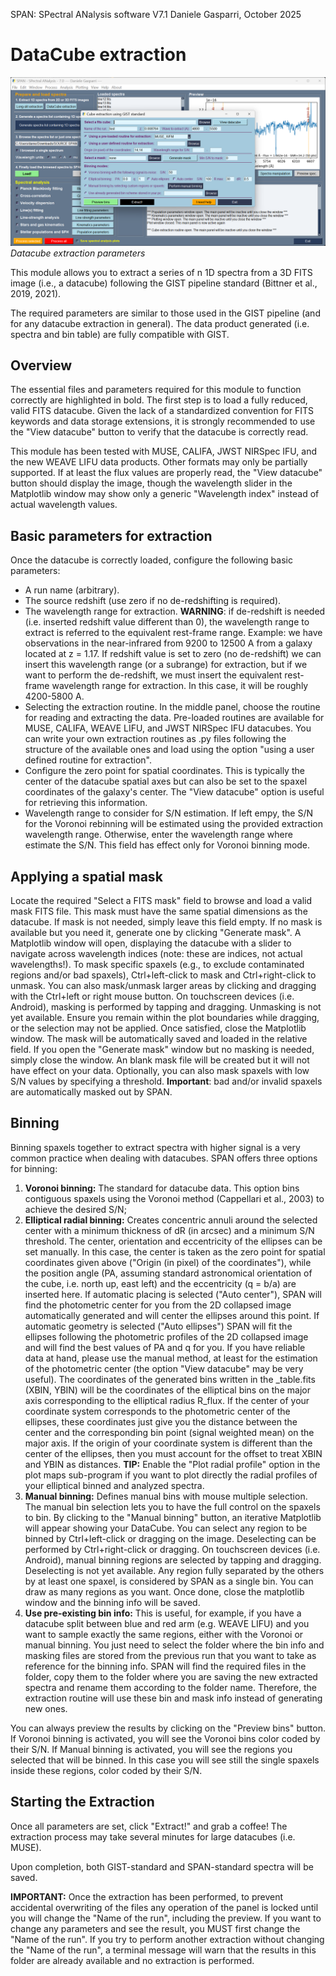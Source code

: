 SPAN: SPectral ANalysis software V7.1
Daniele Gasparri, October 2025

# DataCube extraction #

![Datacube extraction](img/datacube_extraction.png)
*Datacube extraction parameters*


This module allows you to extract a series of n 1D spectra from a 3D FITS image (i.e., a datacube) following the GIST pipeline standard (Bittner et al., 2019, 2021).

The required parameters are similar to those used in the GIST pipeline (and for any datacube extraction in general). The data product generated (i.e. spectra and bin table) are fully compatible with GIST.


## Overview
The essential files and parameters required for this module to function correctly are highlighted in bold. The first step is to load a fully reduced, valid FITS datacube. Given the lack of a standardized convention for FITS keywords and data storage extensions, it is strongly recommended to use the "View datacube" button to verify that the datacube is correctly read.

This module has been tested with MUSE, CALIFA, JWST NIRSpec IFU, and the new WEAVE LIFU data products. Other formats may only be partially supported. If at least the flux values are properly read, the "View datacube" button should display the image, though the wavelength slider in the Matplotlib window may show only a generic "Wavelength index" instead of actual wavelength values.


## Basic parameters for extraction
Once the datacube is correctly loaded, configure the following basic parameters:

- A run name (arbitrary).
- The source redshift (use zero if no de-redshifting is required).
- The wavelength range for extraction. **WARNING**: if de-redshift is needed (i.e. inserted redshift value different than 0), the wavelength range to extract is referred to the equivalent rest-frame range. Example: we have observations in the near-infrared from 9200 to 12500 A from a galaxy located at z = 1.17. If redshift value is set to zero (no de-redshift) we can insert this wavelength range (or a subrange) for extraction, but if we want to perform the de-redshift, we must insert the equivalent rest-frame wavelength range for extraction. In this case, it will be roughly 4200-5800 A. 
- Selecting the extraction routine. In the middle panel, choose the routine for reading and extracting the data. Pre-loaded routines are available for MUSE, CALIFA, WEAVE LIFU, and JWST NIRSpec IFU datacubes. You can write your own extraction routines as .py files following the structure of the available ones and load using the option "using a user defined routine for extraction".
- Configure the zero point for spatial coordinates. This is typically the center of the datacube spatial axes but can also be set to the spaxel coordinates of the galaxy's center. The "View datacube" option is useful for retrieving this information.
- Wavelength range to consider for S/N estimation. If left empy, the S/N for the Voronoi rebinning will be estimated using the provided extraction wavelength range. Otherwise, enter the wavelength range where estimate the S/N. This field has effect only for Voronoi binning mode.


## Applying a spatial mask
Locate the required "Select a FITS mask" field to browse and load a valid mask FITS file. This mask must have the same spatial dimensions as the datacube. If mask is not needed, simply leave this field empty.
If no mask is available but you need it, generate one by clicking "Generate mask". A Matplotlib window will open, displaying the datacube with a slider to navigate across wavelength indices (note: these are indices, not actual wavelengths!). 
To mask specific spaxels (e.g., to exclude contaminated regions and/or bad spaxels), Ctrl+left-click to mask and Ctrl+right-click to unmask. You can also mask/unmask larger areas by clicking and dragging with the Ctrl+left or right mouse button. On touchscreen devices (i.e. Android), masking is performed by tapping and dragging. Unmasking is not yet available. Ensure you remain within the plot boundaries while dragging, or the selection may not be applied.
Once satisfied, close the Matplotlib window. The mask will be automatically saved and loaded in the relative field.
If you open the "Generate mask" window but no masking is needed, simply close the window. An blank mask file will be created but it will not have effect on your data.
Optionally, you can also mask spaxels with low S/N values by specifying a threshold.
**Important**: bad and/or invalid spaxels are automatically masked out by SPAN. 


## Binning

Binning spaxels together to extract spectra with higher signal is a very common practice when dealing with datacubes. SPAN offers three options for binning:

1. **Voronoi binning:** The standard for datacube data. This option bins contiguous spaxels using the Voronoi method (Cappellari et al., 2003) to achieve the desired S/N; 
2. **Elliptical radial binning:** Creates concentric annuli around the selected center with a minimum thickness of dR (in arcsec) and a minimum S/N threshold. The center, orientation and eccentricity of the ellipses can be set manually. In this case, the center is taken as the zero point for spatial coordinates given above ("Origin (in pixel) of the coordinates"), while the position angle (PA, assuming standard astronomical orientation of the cube, i.e. north up, east left) and the eccentricity (q = b/a) are inserted here. If automatic placing is selected ("Auto center"), SPAN will find the photometric center for you from the 2D collapsed image automatically generated and will center the ellipses around this point. If automatic geometry is selected ("Auto ellipses") SPAN will fit the ellipses following the photometric profiles of the 2D collapsed image and will find the best values of PA and q for you. If you have reliable data at hand, please use the manual method, at least for the estimation of the photometric center (the option "View datacube" may be very useful). The coordinates of the generated bins written in the _table.fits (XBIN, YBIN) will be the coordinates of the elliptical bins on the major axis corresponding to the elliptical radius R_flux. If the center of your coordinate system corresponds to the photometric center of the ellipses, these coordinates just give you the distance between the center and the corresponding bin point (signal weighted mean) on the major axis. If the origin of your coordinate system is different than the center of the ellipses, then you must account for the offset to treat XBIN and YBIN as distances. **TIP:** Enable the "Plot radial profile" option in the plot maps sub-program if you want to plot directly the radial profiles of your elliptical binned and analyzed spectra.
3. **Manual binning:** Defines manual bins with mouse multiple selection. The manual bin selection lets you to have the full control on the spaxels to bin. By clicking to the "Manual binning" button, an iterative Matplotlib will appear showing your DataCube. You can select any region to be binned by Ctrl+left-click or dragging on the image. Deselecting can be performed by Ctrl+right-click or dragging. On touchscreen devices (i.e. Android), manual binning regions are selected by tapping and dragging. Deselecting is not yet available. Any region fully separated by the others by at least one spaxel, is considered by SPAN as a single bin. You can draw as many regions as you want. Once done, close the matplotlib window and the binning info will be saved.
4. **Use pre-existing bin info:** This is useful, for example, if you have a datacube split between blue and red arm (e.g. WEAVE LIFU) and you want to sample exactly the same regions, either with the Voronoi or manual binning. You just need to select the folder where the bin info and masking files are stored from the previous run that you want to take as reference for the binning info. SPAN will find the required files in the folder, copy them to the folder where you are saving the new extracted spectra and rename them according to the folder name. Therefore, the extraction routine will use these bin and mask info instead of generating new ones.

You can always preview the results by clicking on the "Preview bins" button. If Voronoi binning is activated, you will see the Voronoi bins color coded by their S/N. If Manual binning is activated, you will see the regions you selected that will be binned. In this case you will see still the single spaxels inside these regions, color coded by their S/N.


## Starting the Extraction
Once all parameters are set, click "Extract!" and grab a coffee! The extraction process may take several minutes for large datacubes (i.e. MUSE).

Upon completion, both GIST-standard and SPAN-standard spectra will be saved.

**IMPORTANT:** Once the extraction has been performed, to prevent accidental overwriting of the files any operation of the panel is locked until you will change the "Name of the run", including the preview. If you want to change any parameters and see the result, you MUST first change the "Name of the run". If you try to perform another extraction without changing the "Name of the run", a terminal message will warn that the results in this folder are already available and no extraction is performed.
